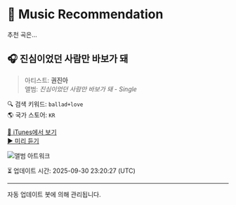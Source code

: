 
# 🎵 Music Recommendation

추천 곡은...

## 🎧 진심이었던 사람만 바보가 돼  
> 아티스트: **권진아**  
> 앨범: _진심이었던 사람만 바보가 돼 - Single_  

🔍 검색 키워드: `ballad+love`  
🌎 국가 스토어: `KR`

[🔗 iTunes에서 보기](https://music.apple.com/kr/album/%EC%A7%84%EC%8B%AC%EC%9D%B4%EC%97%88%EB%8D%98-%EC%82%AC%EB%9E%8C%EB%A7%8C-%EB%B0%94%EB%B3%B4%EA%B0%80-%EB%8F%BC/1649270424?i=1649270425&uo=4)  
[▶️ 미리 듣기](https://audio-ssl.itunes.apple.com/itunes-assets/AudioPreview122/v4/df/7f/10/df7f1095-a286-0ab7-3d4a-f52421e8f7fb/mzaf_11754913002104676695.plus.aac.p.m4a)

![앨범 아트워크](https://is1-ssl.mzstatic.com/image/thumb/Music112/v4/f5/22/bd/f522bd07-d49b-1cc2-0ddf-afda2f755fb5/cover_KM0016213_1.jpg/100x100bb.jpg)

⏳ 업데이트 시간: 2025-09-30 23:20:27 (UTC)

---
자동 업데이트 봇에 의해 관리됩니다.
